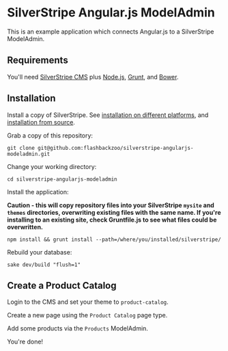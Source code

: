 # SilverStripe Angular.js ModelAdmin

This is an example application which connects Angular.js to a SilverStripe ModelAdmin.

## Requirements

You'll need [SilverStripe CMS](https://github.com/silverstripe/silverstripe-installer) plus [Node.js](http://nodejs.org/), [Grunt](https://github.com/gruntjs/grunt), and [Bower](https://github.com/bower/bower).

## Installation

Install a copy of SilverStripe. See [installation on different platforms](http://doc.silverstripe.org/framework/en/installation/), and [installation from source](http://doc.silverstripe.org/framework/en/installation/from-source).

Grab a copy of this repository:
```
git clone git@github.com:flashbackzoo/silverstripe-angularjs-modeladmin.git
```

Change your working directory:
```
cd silverstripe-angularjs-modeladmin
```

Install the application:

**Caution - this will copy repository files into your SilverStripe `mysite` and `themes` directories, overwriting existing files with the same name. If you're installing to an existing site, check Gruntfile.js to see what files could be overwritten.**
```
npm install && grunt install --path=/where/you/installed/silverstripe/
```

Rebuild your database:
```
sake dev/build "flush=1"
```

## Create a Product Catalog

Login to the CMS and set your theme to `product-catalog`.

Create a new page using the `Product Catalog` page type.

Add some products via the `Products` ModelAdmin.

You're done!
